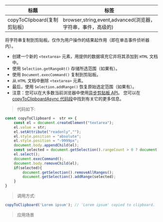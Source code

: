 |  标题   | 标签  |
|  ----  | ----  |
| copyToClipboard(复制剪贴板) | browser,string,event,advanced(浏览器，字符串，事件，高级的) |

将字符串复制到剪贴板。仅作为用户操作的结果起作用（即在单击事件侦听器内）。

* 创建一个新的 `<textarea>` 元素，用提供的数据填充它并将其添加到 `HTML` 文档中。
* 使用 `Selection.getRangeAt()` 存储所选范围（如果有）。
* 使用 `Document.execCommand()` 复制到剪贴板。
* 从 `HTML` 文档中删除 `<textarea>` 元素。
* 最后，使用 `Selection.addRange()` 恢复原始选定范围（如果有）。
* 注意：您可以在大多数当前浏览器中使用[异步剪贴板 API](https://developer.mozilla.org/en-US/docs/Web/API/Clipboard_API)。 您可以在 [copyToClipboardAsync 代码段](https://github.com/eveningwater/code-segment/tree/main/codes/javascript/copyToClipboardAsync)中找到有关它的更多信息。

> 代码如下:

```js
const copyToClipboard =  str => {
    const el = document.createElement("textarea");
    el.value = str;
    el.setAttribute("readonly","");
    el.style.position = "absolute";
    el.style.position = "-9999px";
    document.body.appendChild(el);
    const selected = document.getSelection().rangeCount > 0 ? document.getSelection().getRangeAt(0) : false;
    el.select();
    document.execCommand();
    document.body.removeChild(el);
    if(selected){
        document.getSelection().removeAllRanges();
        document.getSelection().addRange(selected);
    }
}
```

> 调用方式:

```js
copyToClipboard('Lorem ipsum'); // 'Lorem ipsum' copied to clipboard.
```

> 应用场景